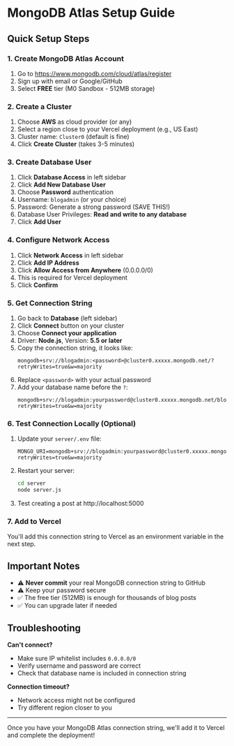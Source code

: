 # MongoDB Atlas Setup Guide

## Quick Setup Steps

### 1. Create MongoDB Atlas Account

1. Go to https://www.mongodb.com/cloud/atlas/register
2. Sign up with email or Google/GitHub
3. Select **FREE** tier (M0 Sandbox - 512MB storage)

### 2. Create a Cluster

1. Choose **AWS** as cloud provider (or any)
2. Select a region close to your Vercel deployment (e.g., US East)
3. Cluster name: `Cluster0` (default is fine)
4. Click **Create Cluster** (takes 3-5 minutes)

### 3. Create Database User

1. Click **Database Access** in left sidebar
2. Click **Add New Database User**
3. Choose **Password** authentication
4. Username: `blogadmin` (or your choice)
5. Password: Generate a strong password (SAVE THIS!)
6. Database User Privileges: **Read and write to any database**
7. Click **Add User**

### 4. Configure Network Access

1. Click **Network Access** in left sidebar
2. Click **Add IP Address**
3. Click **Allow Access from Anywhere** (0.0.0.0/0)
4. This is required for Vercel deployment
5. Click **Confirm**

### 5. Get Connection String

1. Go back to **Database** (left sidebar)
2. Click **Connect** button on your cluster
3. Choose **Connect your application**
4. Driver: **Node.js**, Version: **5.5 or later**
5. Copy the connection string, it looks like:
   ```
   mongodb+srv://blogadmin:<password>@cluster0.xxxxx.mongodb.net/?retryWrites=true&w=majority
   ```
6. Replace `<password>` with your actual password
7. Add your database name before the `?`:
   ```
   mongodb+srv://blogadmin:yourpassword@cluster0.xxxxx.mongodb.net/bloggingDB?retryWrites=true&w=majority
   ```

### 6. Test Connection Locally (Optional)

1. Update your `server/.env` file:
   ```
   MONGO_URI=mongodb+srv://blogadmin:yourpassword@cluster0.xxxxx.mongodb.net/bloggingDB?retryWrites=true&w=majority
   ```
2. Restart your server:
   ```bash
   cd server
   node server.js
   ```
3. Test creating a post at http://localhost:5000

### 7. Add to Vercel

You'll add this connection string to Vercel as an environment variable in the next step.

## Important Notes

- ⚠️ **Never commit** your real MongoDB connection string to GitHub
- ⚠️ Keep your password secure
- ✅ The free tier (512MB) is enough for thousands of blog posts
- ✅ You can upgrade later if needed

## Troubleshooting

**Can't connect?**

- Make sure IP whitelist includes `0.0.0.0/0`
- Verify username and password are correct
- Check that database name is included in connection string

**Connection timeout?**

- Network access might not be configured
- Try different region closer to you

---

Once you have your MongoDB Atlas connection string, we'll add it to Vercel and complete the deployment!
